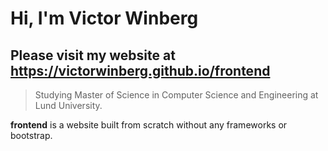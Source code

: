 # Hi, I'm Victor Winberg
## Please visit my website at https://victorwinberg.github.io/frontend
> Studying Master of Science in Computer Science and Engineering at Lund University. 

**frontend** is a website built from scratch without any frameworks or bootstrap.
